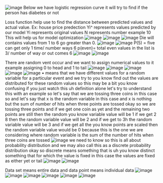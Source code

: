 ![image](https://github.com/user-attachments/assets/9fdd7fde-b843-432f-9829-840c0e018217)
Below we have logistic regression curve it will try to find if the person has diabetes or not

Loss function help use to find the distance between predicted values and actual value.
Ex: house price predection
Yi^ represents values predicted by our model 
Yi represents original values 
N represents number example 10 
This will help us for model optimization 
![image](https://github.com/user-attachments/assets/99223971-f6fd-4540-b01a-c05eb6d44d5e)
![image](https://github.com/user-attachments/assets/7e185808-2938-42d0-b725-78bd254eb7b8)
![image](https://github.com/user-attachments/assets/585b54c7-409d-435a-a1ee-8d56e5277231)
Die will contains values from 1 to 6 go greater than 0.
![image](https://github.com/user-attachments/assets/8e6f0526-3c84-4732-8df5-0375e050d822)
![image](https://github.com/user-attachments/assets/cd34a0a3-66e1-4218-8b81-9d795b175a83)
P(5) = five can get only 1 time/ number ways 6
p(even)= total even values in the list is 3/ number of way or out comes 6
![image](https://github.com/user-attachments/assets/afb4c150-7e8d-4f8d-979b-66de7e24c7ea)
![image](https://github.com/user-attachments/assets/0f885414-df46-4b06-8e84-9eb09bfe6305)

There are random vent occur and we want to assign numerical values to it example  assigning 0 to head and 1 to tail
![image](https://github.com/user-attachments/assets/0904d3e8-016d-402b-9145-8cea17edb889)
![image](https://github.com/user-attachments/assets/e7720229-2a18-484f-88e1-34d13f61a95f)
![image](https://github.com/user-attachments/assets/88ebfed3-8b5e-4d92-9a52-bac3dc82f9cd)
![image](https://github.com/user-attachments/assets/0998b25e-b41b-45ef-af5e-c1c83aaee635)
![image](https://github.com/user-attachments/assets/5d28c7f9-5197-4190-9676-5c05605ca0da)
• means that we have different values for a random variable for a particular event and we try to you know find out the values are distributed for these random values so this may be a bit you know confusing if you just watch this uh definition alone let's try to understand this with an example so let's say that we are tossing three coins in this case so and let's say that x is the random variable in this case and x is nothing but the sum of number of hits when three points are tossed okay
so we are tossing three points and if we get one coin as yet and the remaining two points are still then the random you know variable value will be 1 if we get 2 8 then the random variable value will be 2 and if we get to 3h the random variable value will be 3 and if we get all the you know points are scaled then the random variable value would be 0 because this is the one we are considering where random variable is the sum of the number of hits when three coins are tossed
![image](https://github.com/user-attachments/assets/fda61373-b428-4ab7-8563-9b0b4047027d)
we need to know so this is all about probability distribution and we may also call this as a discrete probability distribution okay so discrete means something that is uh you know distinct something that for which the value is fixed in this case the values are fixed as either yet or tail
![image](https://github.com/user-attachments/assets/e4029ed3-fe38-43fe-909e-a597bfc2b44a)
![image](https://github.com/user-attachments/assets/6ec573e2-cade-425d-9f66-7f97f059169c)

Data set means entire data and data point means individual data
![image](https://github.com/user-attachments/assets/820ff269-a27d-46d0-b581-e72368aa0ec7)
![image](https://github.com/user-attachments/assets/28e71b5c-ff4b-4e73-a8ca-93be24a92288)
![image](https://github.com/user-attachments/assets/e3e3ada0-23bf-4090-8b6c-5c15e02a1db3)
![image](https://github.com/user-attachments/assets/a6618603-37f6-443c-8383-ed921172e501)
![image](https://github.com/user-attachments/assets/456ac5a5-ae59-4a74-b266-a3ad95a429a0)
![image](https://github.com/user-attachments/assets/81c4bae5-f419-410c-9f32-6d9da20cedd0)
